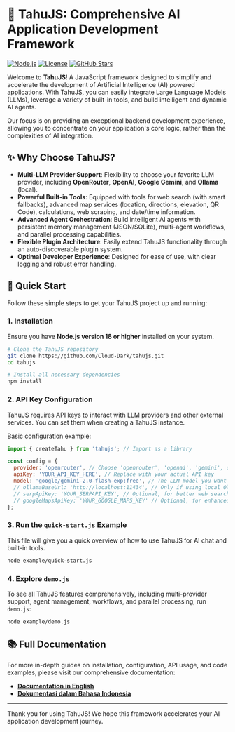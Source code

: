# 🥘 TahuJS: Comprehensive AI Application Development Framework

[![Node.js](https://img.shields.io/badge/Node.js-18%2B-green?logo=node.js)](https://nodejs.org/)
[![License](https://img.shields.io/badge/License-MIT-blue.svg)](LICENSE)
[![GitHub Stars](https://img.shields.io/github/stars/Cloud-Dark/tahujs?style=social)](https://github.com/Cloud-Dark/tahujs/stargazers)

Welcome to **TahuJS**! A JavaScript framework designed to simplify and accelerate the development of Artificial Intelligence (AI) powered applications. With TahuJS, you can easily integrate Large Language Models (LLMs), leverage a variety of built-in tools, and build intelligent and dynamic AI agents.

Our focus is on providing an exceptional backend development experience, allowing you to concentrate on your application's core logic, rather than the complexities of AI integration.

## ✨ Why Choose TahuJS?

*   **Multi-LLM Provider Support**: Flexibility to choose your favorite LLM provider, including **OpenRouter**, **OpenAI**, **Google Gemini**, and **Ollama** (local).
*   **Powerful Built-in Tools**: Equipped with tools for web search (with smart fallbacks), advanced map services (location, directions, elevation, QR Code), calculations, web scraping, and date/time information.
*   **Advanced Agent Orchestration**: Build intelligent AI agents with persistent memory management (JSON/SQLite), multi-agent workflows, and parallel processing capabilities.
*   **Flexible Plugin Architecture**: Easily extend TahuJS functionality through an auto-discoverable plugin system.
*   **Optimal Developer Experience**: Designed for ease of use, with clear logging and robust error handling.

## 🚀 Quick Start

Follow these simple steps to get your TahuJS project up and running:

### 1. Installation

Ensure you have **Node.js version 18 or higher** installed on your system.

```bash
# Clone the TahuJS repository
git clone https://github.com/Cloud-Dark/tahujs.git
cd tahujs

# Install all necessary dependencies
npm install
```

### 2. API Key Configuration

TahuJS requires API keys to interact with LLM providers and other external services. You can set them when creating a TahuJS instance.

Basic configuration example:

```javascript
import { createTahu } from 'tahujs'; // Import as a library

const config = {
  provider: 'openrouter', // Choose 'openrouter', 'openai', 'gemini', or 'ollama'
  apiKey: 'YOUR_API_KEY_HERE', // Replace with your actual API key
  model: 'google/gemini-2.0-flash-exp:free', // The LLM model you want to use
  // ollamaBaseUrl: 'http://localhost:11434', // Only if using local Ollama
  // serpApiKey: 'YOUR_SERPAPI_KEY', // Optional, for better web search
  // googleMapsApiKey: 'YOUR_GOOGLE_MAPS_KEY' // Optional, for enhanced map features
};
```

### 3. Run the `quick-start.js` Example

This file will give you a quick overview of how to use TahuJS for AI chat and built-in tools.

```bash
node example/quick-start.js
```

### 4. Explore `demo.js`

To see all TahuJS features comprehensively, including multi-provider support, agent management, workflows, and parallel processing, run `demo.js`:

```bash
node example/demo.js
```

## 📚 Full Documentation

For more in-depth guides on installation, configuration, API usage, and code examples, please visit our comprehensive documentation:

*   **[Documentation in English](docs/en.md)**
*   **[Dokumentasi dalam Bahasa Indonesia](docs/id.md)**

---

Thank you for using TahuJS! We hope this framework accelerates your AI application development journey.
